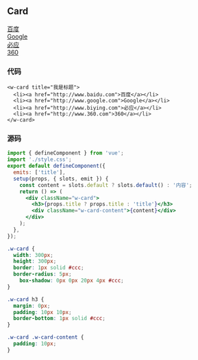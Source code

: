 ## Card

<w-card title="我是标题">
  <li><a href="http://www.baidu.com">百度</a></li>
  <li><a href="http://www.google.com">Google</a></li>
  <li><a href="http://www.biying.com">必应</a></li>
  <li><a href="http://www.360.com">360</a></li>
</w-card>

<style>
  li {
    list-style:none;
  }
</style>

### 代码
```vue
<w-card title="我是标题">
  <li><a href="http://www.baidu.com">百度</a></li>
  <li><a href="http://www.google.com">Google</a></li>
  <li><a href="http://www.biying.com">必应</a></li>
  <li><a href="http://www.360.com">360</a></li>
</w-card>
```

### 源码
```jsx
import { defineComponent } from 'vue';
import './style.css';
export default defineComponent({
  emits: ['title'],
  setup(props, { slots, emit }) {
    const content = slots.default ? slots.default() : '内容';
    return () => (
      <div className="w-card">
        <h3>{props.title ? props.title : 'title'}</h3>
        <div className="w-card-content">{content}</div>
      </div>
    );
  },
});
```

```css
.w-card {
  width: 300px;
  height: 300px;
  border: 1px solid #ccc;
  border-radius: 5px;
    box-shadow: 0px 0px 20px 4px #ccc;
}

.w-card h3 {
  margin: 0px;
  padding: 10px 10px;
  border-bottom: 1px solid #ccc;
}

.w-card .w-card-content {
  padding: 10px;
}

```
